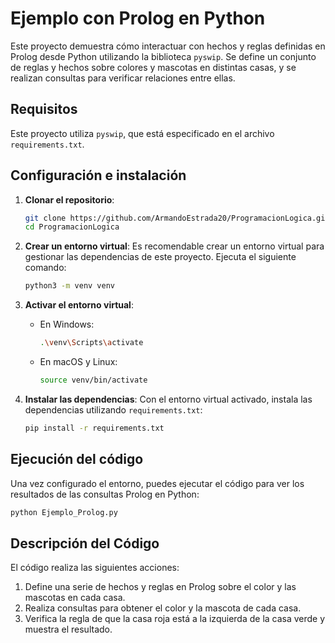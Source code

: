 
# Ejemplo con Prolog en Python

Este proyecto demuestra cómo interactuar con hechos y reglas definidas en Prolog desde Python utilizando la biblioteca `pyswip`. 
Se define un conjunto de reglas y hechos sobre colores y mascotas en distintas casas, y se realizan consultas para verificar relaciones entre ellas.

## Requisitos

Este proyecto utiliza `pyswip`, que está especificado en el archivo `requirements.txt`. 

## Configuración e instalación

1. **Clonar el repositorio**:
    ```bash
    git clone https://github.com/ArmandoEstrada20/ProgramacionLogica.git
    cd ProgramacionLogica
    ```

2. **Crear un entorno virtual**:
    Es recomendable crear un entorno virtual para gestionar las dependencias de este proyecto. Ejecuta el siguiente comando:
    ```bash
    python3 -m venv venv
    ```

3. **Activar el entorno virtual**:
    - En Windows:
      ```bash
      .\venv\Scripts\activate
      ```
    - En macOS y Linux:
      ```bash
      source venv/bin/activate
      ```

4. **Instalar las dependencias**:
    Con el entorno virtual activado, instala las dependencias utilizando `requirements.txt`:
    ```bash
    pip install -r requirements.txt
    ```

## Ejecución del código

Una vez configurado el entorno, puedes ejecutar el código para ver los resultados de las consultas Prolog en Python:
```bash
python Ejemplo_Prolog.py
```

## Descripción del Código

El código realiza las siguientes acciones:

1. Define una serie de hechos y reglas en Prolog sobre el color y las mascotas en cada casa.
2. Realiza consultas para obtener el color y la mascota de cada casa.
3. Verifica la regla de que la casa roja está a la izquierda de la casa verde y muestra el resultado.


